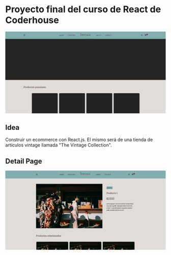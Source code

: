# Proyecto final del curso de React de Coderhouse
![Imagen del proyecto](/public/assets/images/screenshot2.png)

## Idea

Construir un ecommerce con React.js. El mismo será de una tienda de artículos vintage llamada "The Vintage Collection".

## Detail Page
![Imagen de la página de 'Detail'](/public/assets/images/detail-page.png)
